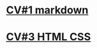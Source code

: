 # [CV#1 markdown](https://assavr.github.io/rsschool-cv/cv)

# [CV#3 HTML CSS](https://assavr.github.io/rsschool-cv)
